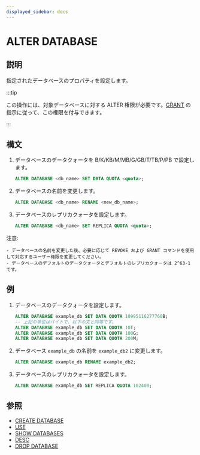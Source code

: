 ```yaml
---
displayed_sidebar: docs
---
```


# ALTER DATABASE

## 説明

指定されたデータベースのプロパティを設定します。

:::tip

この操作には、対象データベースに対する ALTER 権限が必要です。[GRANT](../account-management/GRANT.md) の指示に従って、この権限を付与できます。

:::

## 構文

1. データベースのデータクォータを B/K/KB/M/MB/G/GB/T/TB/P/PB で設定します。

    ```sql
    ALTER DATABASE <db_name> SET DATA QUOTA <quota>;
    ```

2. データベースの名前を変更します。

    ```sql
    ALTER DATABASE <db_name> RENAME <new_db_name>;
    ```

3. データベースのレプリカクォータを設定します。

    ```sql
    ALTER DATABASE <db_name> SET REPLICA QUOTA <quota>;
    ```

注意:

```plain text
- データベースの名前を変更した後、必要に応じて REVOKE および GRANT コマンドを使用して対応するユーザー権限を変更してください。
- データベースのデフォルトのデータクォータとデフォルトのレプリカクォータは 2^63-1 です。
```

## 例

1. データベースのデータクォータを設定します。

    ```SQL
    ALTER DATABASE example_db SET DATA QUOTA 10995116277760B;
    -- 上記の単位はバイトで、以下の文と同等です。
    ALTER DATABASE example_db SET DATA QUOTA 10T;
    ALTER DATABASE example_db SET DATA QUOTA 100G;
    ALTER DATABASE example_db SET DATA QUOTA 200M;
    ```

2. データベース `example_db` の名前を `example_db2` に変更します。

    ```SQL
    ALTER DATABASE example_db RENAME example_db2;
    ```

3. データベースのレプリカクォータを設定します。

    ```SQL
    ALTER DATABASE example_db SET REPLICA QUOTA 102400;
    ```

## 参照

- [CREATE DATABASE](CREATE_DATABASE.md)
- [USE](USE.md)
- [SHOW DATABASES](SHOW_DATABASES.md)
- [DESC](../table_bucket_part_index/DESCRIBE.md)
- [DROP DATABASE](DROP_DATABASE.md)